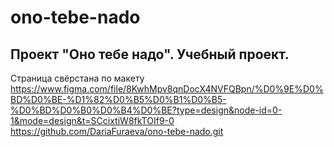 # ono-tebe-nado
## Проект "Оно тебе надо". Учебный проект. 
Страница свёрстана по макету https://www.figma.com/file/8KwhMpv8qnDocX4NVFQBpn/%D0%9E%D0%BD%D0%BE-%D1%82%D0%B5%D0%B1%D0%B5-%D0%BD%D0%B0%D0%B4%D0%BE?type=design&node-id=0-1&mode=design&t=SCcixtiW8fkTOIf9-0    
https://github.com/DariaFuraeva/ono-tebe-nado.git    
